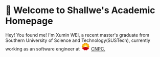 # 👏 Welcome to Shallwe's Academic Homepage

Hey! You found me! I'm Xumin WEI, a recent master's graduate from Southern University of Science and Technology(SUSTech), currently working as an software engineer at <img src='images/CNPCicon.png' alt="CNPC" style='width:2em;'> <a href="https://www.cnpc.com.cn/en/"> CNPC.

